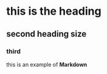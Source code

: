  # this is the heading
 
 ## second heading size
 
 ### third
 
 this is an example of **Markdown**
 
 
